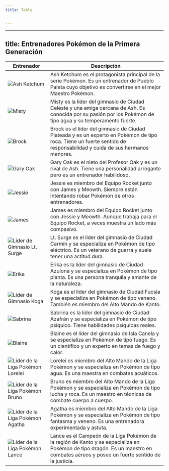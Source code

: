```yaml
---
title: Table


---
```


---
title: Entrenadores Pokémon de la Primera Generación
---

| Entrenador | Descripción |
|------------|-------------|
| ![Ash Ketchum](https://raw.githubusercontent.com/PokeAPI/sprites/master/sprites/trainers/1.png) | Ash Ketchum es el protagonista principal de la serie Pokémon. Es un entrenador de Pueblo Paleta cuyo objetivo es convertirse en el mejor Maestro Pokémon. |
| ![Misty](https://raw.githubusercontent.com/PokeAPI/sprites/master/sprites/trainers/2.png) | Misty es la líder del gimnasio de Ciudad Celeste y una amiga cercana de Ash. Es conocida por su pasión por los Pokémon de tipo agua y su temperamento fuerte. |
| ![Brock](https://raw.githubusercontent.com/PokeAPI/sprites/master/sprites/trainers/3.png) | Brock es el líder del gimnasio de Ciudad Plateada y es un experto en Pokémon de tipo roca. Tiene un fuerte sentido de responsabilidad y cuida de sus hermanos menores. |
| ![Gary Oak](https://raw.githubusercontent.com/PokeAPI/sprites/master/sprites/trainers/4.png) | Gary Oak es el nieto del Profesor Oak y es un rival de Ash. Tiene una personalidad arrogante pero es un entrenador habilidoso. |
| ![Jessie](https://raw.githubusercontent.com/PokeAPI/sprites/master/sprites/trainers/5.png) | Jessie es miembro del Equipo Rocket junto con James y Meowth. Siempre están intentando robar Pokémon de otros entrenadores. |
| ![James](https://raw.githubusercontent.com/PokeAPI/sprites/master/sprites/trainers/6.png) | James es miembro del Equipo Rocket junto con Jessie y Meowth. Aunque trabaja para el Equipo Rocket, a veces muestra un lado más compasivo. |
| ![Líder de Gimnasio Lt. Surge](https://raw.githubusercontent.com/PokeAPI/sprites/master/sprites/trainers/7.png) | Lt. Surge es el líder del gimnasio de Ciudad Carmín y se especializa en Pokémon de tipo eléctrico. Es un veterano de guerra y suele tener una actitud dura. |
| ![Erika](https://raw.githubusercontent.com/PokeAPI/sprites/master/sprites/trainers/8.png) | Erika es la líder del gimnasio de Ciudad Azulona y se especializa en Pokémon de tipo planta. Es una persona tranquila y amante de la naturaleza. |
| ![Líder de Gimnasio Koga](https://raw.githubusercontent.com/PokeAPI/sprites/master/sprites/trainers/9.png) | Koga es el líder del gimnasio de Ciudad Fucsia y se especializa en Pokémon de tipo veneno. También es miembro del Alto Mando de Kanto. |
| ![Sabrina](https://raw.githubusercontent.com/PokeAPI/sprites/master/sprites/trainers/10.png) | Sabrina es la líder del gimnasio de Ciudad Azafrán y se especializa en Pokémon de tipo psíquico. Tiene habilidades psíquicas reales. |
| ![Blaine](https://raw.githubusercontent.com/PokeAPI/sprites/master/sprites/trainers/11.png) | Blaine es el líder del gimnasio de Isla Canela y se especializa en Pokémon de tipo fuego. Es un científico y un experto en temas de fuego y calor. |
| ![Líder de la Liga Pokémon Lorelei](https://raw.githubusercontent.com/PokeAPI/sprites/master/sprites/trainers/12.png) | Lorelei es miembro del Alto Mando de la Liga Pokémon y se especializa en Pokémon de tipo agua. Es una maestra en combates acuáticos. |
| ![Líder de la Liga Pokémon Bruno](https://raw.githubusercontent.com/PokeAPI/sprites/master/sprites/trainers/13.png) | Bruno es miembro del Alto Mando de la Liga Pokémon y se especializa en Pokémon de tipo lucha y roca. Es un maestro en técnicas de combate cuerpo a cuerpo. |
| ![Líder de la Liga Pokémon Agatha](https://raw.githubusercontent.com/PokeAPI/sprites/master/sprites/trainers/14.png) | Agatha es miembro del Alto Mando de la Liga Pokémon y se especializa en Pokémon de tipo fantasma y veneno. Es una entrenadora experimentada y astuta. |
| ![Líder de la Liga Pokémon Lance](https://raw.githubusercontent.com/PokeAPI/sprites/master/sprites/trainers/15.png) | Lance es el Campeón de la Liga Pokémon de la región de Kanto y se especializa en Pokémon de tipo dragón. Es un maestro en combates aéreos y posee un fuerte sentido de la justicia. |
